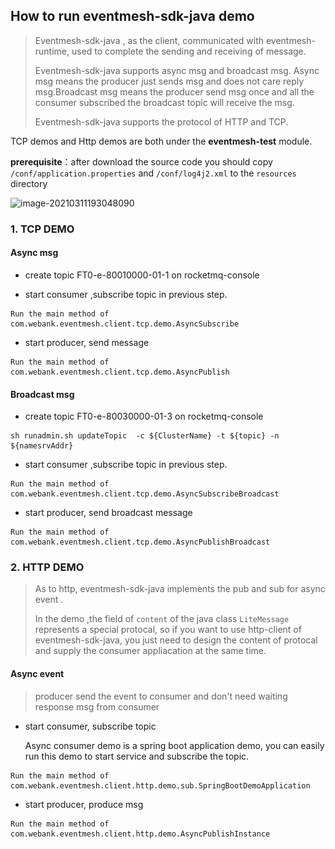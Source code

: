 ## How to run eventmesh-sdk-java demo

> Eventmesh-sdk-java , as the client, communicated with eventmesh-runtime, used to complete the sending and receiving of message.  
>
> Eventmesh-sdk-java supports async msg and broadcast msg. Async msg means the producer just sends msg and does not care reply msg.Broadcast msg means the producer send msg once and all the consumer subscribed the broadcast topic will receive the msg. 
>
> Eventmesh-sdk-java supports  the protocol  of HTTP and TCP.  

TCP demos and Http demos are both under the **eventmesh-test** module.

**prerequisite**：after download the source code you should copy `/conf/application.properties` and `/conf/log4j2.xml` to the `resources` directory

![image-20210311193048090](..\..\images\eventmesh-test-structure.png)

###  1. TCP DEMO

#### Async msg 

- create topic FT0-e-80010000-01-1 on rocketmq-console

- start consumer ,subscribe topic in previous step. 

```
Run the main method of com.webank.eventmesh.client.tcp.demo.AsyncSubscribe
```

- start producer, send  message


```
Run the main method of com.webank.eventmesh.client.tcp.demo.AsyncPublish
```

#### Broadcast msg 

- create topic FT0-e-80030000-01-3 on rocketmq-console

```
sh runadmin.sh updateTopic  -c ${ClusterName} -t ${topic} -n ${namesrvAddr}
```

- start consumer ,subscribe topic in previous step. 

```
Run the main method of com.webank.eventmesh.client.tcp.demo.AsyncSubscribeBroadcast
```

* start producer, send broadcast message

```
Run the main method of com.webank.eventmesh.client.tcp.demo.AsyncPublishBroadcast
```

### 2. HTTP DEMO

> As to http, eventmesh-sdk-java implements  the pub and sub for async event . 
>
> In the demo ,the field of `content` of the java class `LiteMessage` represents a special protocal, so if you want to use http-client of eventmesh-sdk-java, you just need to design the content of protocal and supply the consumer appliacation at the same time.

#### Async event

> producer send the event to consumer and don't need waiting response msg from consumer

- start consumer, subscribe topic

  Async consumer demo is a spring boot application demo,  you can easily run this demo to start service and subscribe the topic.

```
Run the main method of com.webank.eventmesh.client.http.demo.sub.SpringBootDemoApplication
```

- start producer, produce msg

```
Run the main method of com.webank.eventmesh.client.http.demo.AsyncPublishInstance
```

